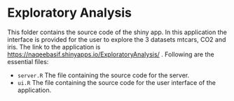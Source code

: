 # Exploratory Analysis
This folder contains the source code of the shiny app. In this application the interface is provided for the user to explore the 3 datasets mtcars, CO2 and iris. The link to the application is https://naqeebasif.shinyapps.io/ExploratoryAnalysis/ . Following are the essential files:
* ```server.R``` The file containing the source code for the server.
* ```ui.R``` The file containing the source code for the user interface of the application. 